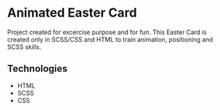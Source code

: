 # Animated Easter Card

Project created for excercise purpose and for fun. This Easter Card is created only in SCSS/CSS and HTML to train animation, positioning and SCSS skills. 

## Technologies
* HTML 
* SCSS
* CSS


